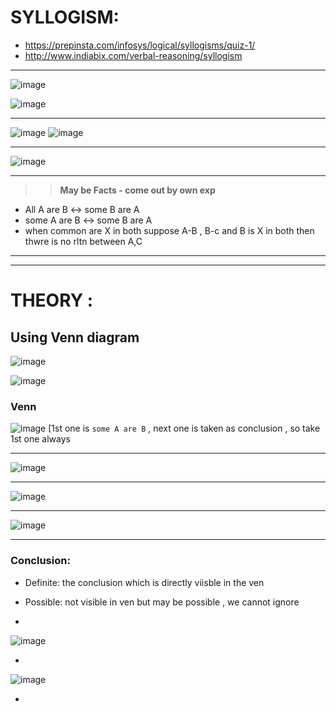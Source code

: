 # SYLLOGISM:

- https://prepinsta.com/infosys/logical/syllogisms/quiz-1/
- http://www.indiabix.com/verbal-reasoning/syllogism

---
![image](https://user-images.githubusercontent.com/77873383/182382876-c413fd79-f7c2-41c1-8cc5-e6f9a7e82825.png)

![image](https://user-images.githubusercontent.com/77873383/182382905-fa89fe11-c6cd-4817-a89e-6d86dea2d91d.png)

---

![image](https://user-images.githubusercontent.com/77873383/182384311-c186e0dc-2dfa-414b-b310-8e9c0d36e562.png)
![image](https://user-images.githubusercontent.com/77873383/182384331-81fb00d5-ef3f-4779-b00d-0f7d30390bae.png)

---
![image](https://user-images.githubusercontent.com/77873383/182384673-650a750a-f474-4090-9ac8-0d08bfa91677.png)




---

>> **May be Facts - come out by own exp**
- All A are B  <-> some B are A
- some A are B <-> some B are A
- when common are X in both suppose A-B , B-c and B is X in both then thwre is no rltn between A,C

---
---

# THEORY :
## Using Venn diagram

![image](https://user-images.githubusercontent.com/77873383/183835060-0f211728-1ac8-4aef-b06b-dc0c3ead7d99.png)

![image](https://user-images.githubusercontent.com/77873383/183835619-9b12914e-fc0b-43de-a2ba-3da93fa81f21.png)


### Venn

![image](https://user-images.githubusercontent.com/77873383/183836224-f8d5969e-3a85-4ec0-92c9-b271ee94ad1b.png)
[1st one is ```some A are B``` , next one is taken as conclusion , so take 1st one always

---

![image](https://user-images.githubusercontent.com/77873383/183836441-a5db40c3-4901-4471-8999-b6dee0ffff87.png)

---

![image](https://user-images.githubusercontent.com/77873383/183836675-986377f9-dcf0-43d9-8754-ad47c8ba8822.png)


---

![image](https://user-images.githubusercontent.com/77873383/183836842-e2d110f0-77b6-4e88-9742-a61b484f9b15.png)

---

### Conclusion:
- Definite: the conclusion which is directly viisble in the ven
- Possible: not visible in ven but may be possible , we cannot ignore

-
![image](https://user-images.githubusercontent.com/77873383/183838070-ae383b34-3c8c-4cc3-9ca8-daf1d7ab2453.png)


-
![image](https://user-images.githubusercontent.com/77873383/183839731-9228c01a-dd06-4528-aa0a-ddc9bf729ceb.png)

-
